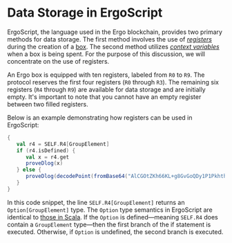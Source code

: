 # Data Storage in ErgoScript

ErgoScript, the language used in the Ergo blockchain, provides two primary methods for data storage. The first method involves the use of [*registers*](registers.md) during the creation of a [box](box.md). The second method utilizes [*context variables*](context-variables.md) when a box is being spent. For the purpose of this discussion, we will concentrate on the use of registers.

An Ergo box is equipped with ten registers, labeled from `R0` to `R9`. The protocol reserves the first four registers (`R0` through `R3`). The remaining six registers (`R4` through `R9`) are available for data storage and are initially empty. It's important to note that you cannot have an empty register between two filled registers.

Below is an example demonstrating how registers can be used in ErgoScript:

```scala
{
   val r4 = SELF.R4[GroupElement]
   if (r4.isDefined) {
      val x = r4.get
      proveDlog(x) 
   } else {
      proveDlog(decodePoint(fromBase64("AlCGOtZKh66KL+g8GvGoQDy1P1PkhthRHa2KBIh+WyNS")))
   } 
}
```

In this code snippet, the line `SELF.R4[GroupElement]` returns an `Option[GroupElement]` type. The `Option` type semantics in ErgoScript are identical to [those in Scala](https://alvinalexander.com/scala/using-scala-option-some-none-idiom-function-java-null/). If the `Option` is defined—meaning `SELF.R4` does contain a `GroupElement` type—then the first branch of the if statement is executed. Otherwise, if `Option` is undefined, the second branch is executed.

